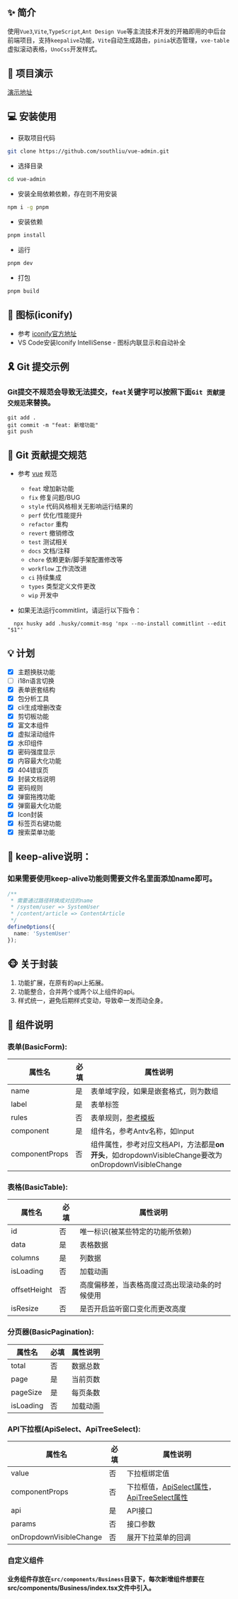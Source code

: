 ## ✨ 简介

使用`Vue3`,`Vite`,`TypeScript`,`Ant Design Vue`等主流技术开发的开箱即用的中后台前端项目，支持`keepalive`功能，`Vite`自动生成路由，`pinia`状态管理，`vxe-table`虚拟滚动表格，`UnoCss`开发样式。

## 🚀 项目演示
[演示地址](https://southliu.github.io/)

## 💻 安装使用

- 获取项目代码

```bash
git clone https://github.com/southliu/vue-admin.git
```

- 选择目录

```bash
cd vue-admin
```

- 安装全局依赖依赖，存在则不用安装

```bash
npm i -g pnpm
```

- 安装依赖

```bash
pnpm install
```

- 运行

```bash
pnpm dev
```

- 打包

```bash
pnpm build
```

## 🧩 图标(iconify)

- 参考 [iconify官方地址](https://icon-sets.iconify.design/)
- VS Code安装Iconify IntelliSense - 图标内联显示和自动补全

## 🎗️ Git 提交示例
### Git提交不规范会导致无法提交，`feat`关键字可以按照下面`Git 贡献提交规范`来替换。
```
git add .
git commit -m "feat: 新增功能"
git push
```

## 🎯 Git 贡献提交规范

- 参考 [vue](https://github.com/vuejs/vue/blob/dev/.github/COMMIT_CONVENTION.md) 规范

  - `feat` 增加新功能
  - `fix` 修复问题/BUG
  - `style` 代码风格相关无影响运行结果的
  - `perf` 优化/性能提升
  - `refactor` 重构
  - `revert` 撤销修改
  - `test` 测试相关
  - `docs` 文档/注释
  - `chore` 依赖更新/脚手架配置修改等
  - `workflow` 工作流改进
  - `ci` 持续集成
  - `types` 类型定义文件更改
  - `wip` 开发中

- 如果无法运行commitlint，请运行以下指令：

```
  npx husky add .husky/commit-msg 'npx --no-install commitlint --edit "$1"'
```

## 💡 计划

- [x] 主题换肤功能
- [ ] i18n语言切换
- [x] 表单嵌套结构
- [x] 包分析工具
- [x] cli生成增删改查
- [x] 剪切板功能
- [x] 富文本组件
- [x] 虚拟滚动组件
- [x] 水印组件
- [x] 密码强度显示
- [x] 内容最大化功能
- [x] 404错误页
- [x] 封装文档说明
- [x] 密码规则
- [x] 弹窗拖拽功能
- [x] 弹窗最大化功能
- [x] Icon封装
- [x] 标签页右键功能
- [x] 搜索菜单功能

## 🐓 keep-alive说明：
### 如果需要使用keep-alive功能则需要文件名里面添加name即可。
```ts
/**
 * 需要通过路径转换成对应的name
 * /system/user => SystemUser
 * /content/article => ContentArticle
 */
defineOptions({
  name: 'SystemUser'
});
```

## 🐵 关于封装
  1. 功能扩展，在原有的api上拓展。
  2. 功能整合，合并两个或两个以上组件的api。
  3. 样式统一，避免后期样式变动，导致牵一发而动全身。

## 🤖 组件说明

### 表单(BasicForm):
| 属性名 | 必填 | 属性说明 |
| --- | --- | --- |
| name | 是 | 表单域字段，如果是嵌套格式，则为数组 |
| label | 是 | 表单标签 |
| rules | 否 | 表单规则，[参考模板](https://ant.design/components/form-cn/#components-form-demo-basic) |
| component | 是 | 组件名，参考Antv名称，如Input |
| componentProps | 否 | 组件属性，参考对应文档API，方法都是**on开头**，如dropdownVisibleChange要改为onDropdownVisibleChange |

### 表格(BasicTable):
| 属性名 | 必填 | 属性说明 |
| --- | --- | --- |
| id | 否 | 唯一标识(被某些特定的功能所依赖) |
| data | 是 | 表格数据 |
| columns | 是 | 列数据 |
| isLoading | 否 | 加载动画 |
| offsetHeight | 否 | 高度偏移差，当表格高度过高出现滚动条的时候使用 |
| isResize | 否 | 是否开启监听窗口变化而更改高度 |

### 分页器(BasicPagination):
| 属性名 | 必填 | 属性说明 |
| --- | --- | --- |
| total | 否 | 数据总数 |
| page | 是 | 当前页数 |
| pageSize | 是 | 每页条数 |
| isLoading | 否 | 加载动画 |

### API下拉框(ApiSelect、ApiTreeSelect):
| 属性名 | 必填 | 属性说明 |
| --- | --- | --- |
| value | 否 | 下拉框绑定值 |
| componentProps | 否 | 下拉框值，[ApiSelect属性](https://www.antdv.com/components/select-cn)，[ApiTreeSelect属性](https://www.antdv.com/components/tree-select-cn) |
| api | 是 | API接口 |
| params | 否 | 接口参数 |
| onDropdownVisibleChange | 否 | 展开下拉菜单的回调 |
### 自定义组件
#### 业务组件存放在`src/components/Business`目录下，每次新增组件想要在src/components/Business/index.tsx文件中引入。
